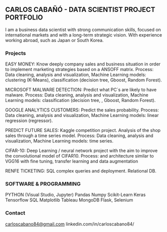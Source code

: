 ## CARLOS CABAÑÓ - DATA SCIENTIST PROJECT PORTFOLIO

I am a business data scientist with strong communication skills, focused on international markets and with a long-term strategic vision.
With experience working abroad, such as Japan or South Korea.


### Projects

EASY MONEY: 
Know deeply company sales and business situation in order to implement marketing strategies based on a ANSOFF matrix. 
Process: Data cleaning, analysis and visualization, Machine Learning models: clustering (K-Means), classification (decision tree, Gboost, Random Forest).

MICROSOFT MALWARE DETECTION: 
Predict what PC´s are likely to have malware. 
Process: Data cleaning, analysis and visualization, Machine Learning models: classification (decision tree, , Gboost, Random Forest). 

GOOGLE ANALYTICS CUSTOMERS: 
Predict the sales probability. 
Process: Data cleaning, analysis and visualization, Machine Learning models: linear regression (regressor). 

PREDICT FUTURE SALES: 
Kaggle competition project. Analysis of the shop sales through a time series model. 
Process: Data cleaning, analysis and visualization, Machine Learning models: time series.

CIFAR-10: 
Deep Learning / neural network project with the aim to improve the convolutional model of CIFAR10. 
Process: and architecture similar to VGG16 with fine tuning, transfer learning and data augmentation

RENFE TICKETING: 
SQL complex queries and deployment. Relational DB.


### SOFTWARE & PROGRAMMING
PYTHON (Visual Studio, Jupyter)
Pandas
Numpy
Scikit-Learn
Keras
Tensorflow
SQL
Matplotlib
Tableau
MongoDB
Flask, Selenium


### Contact
carloscabano84@gmail.com
linkedin.com/in/carloscabano84/
